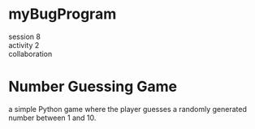 # myBugProgram
session 8<br>
activity 2 <br>
collaboration

# Number Guessing Game

a simple Python game where the player guesses a randomly generated number between 1 and 10.

